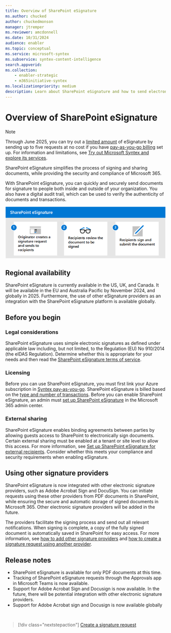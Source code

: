 ```yaml
---
title: Overview of SharePoint eSignature
ms.author: chucked
author: chuckedmonson
manager: jtremper
ms.reviewer: amcdonnell
ms.date: 10/31/2024
audience: enabler
ms.topic: conceptual
ms.service: microsoft-syntex
ms.subservice: syntex-content-intelligence
search.appverid: 
ms.collection: 
    - enabler-strategic
    - m365initiative-syntex
ms.localizationpriority: medium
description: Learn about SharePoint eSignature and how to send electronic signature requests to people inside and outside of your organization. 
---
```


# Overview of SharePoint eSignature

> [!NOTE]
> Through June 2025, you can try out a [limited amount](promo-syntex.md#monthly-included-capacity) of eSignature by sending up to five requests at no cost if you have [pay-as-you-go billing](syntex-azure-billing.md) set up. For information and limitations, see [Try out Microsoft Syntex and explore its services](promo-syntex.md).

SharePoint eSignature simplifies the process of signing and sharing documents, while providing the security and compliance of Microsoft 365.

With SharePoint eSignature, you can quickly and securely send documents for signature to people both inside and outside of your organization. You also have a digital audit trail, which can be used to verify the authenticity of documents and transactions.

![Diagram showing the eSignature process.](../media/content-understanding/esignature-overview-flow.png)

## Regional availability

SharePoint eSignature is currently available in the US, UK, and Canada. It will be available in the EU and Australia Pacific by November 2024, and globally in 2025. Furthermore, the use of other eSignature providers as an integration with the SharePoint eSignature platform is available globally.
<!---
Beginning September 2024, SharePoint eSignature will be rolling out to the UK, Canada, and the following European countries/regions: Austria, Belgium, Bulgaria, Croatia, Cyprus, Czechia, Denmark, Estonia, Finland, Greece, Hungary, Ireland, Latvia, Lithuania, Luxembourg, Malta, Poland, Portugal, Romania, Slovakia, Slovenia, and Sweden.

SharePoint eSignature will be available in the remaining European countries (France, Germany, Italy, the Netherlands, and Spain), as well as Australia and Asia-Pacific, by the end of 2024.

SharePoint eSignature will be available worldwide by the end of 2025.
--->
## Before you begin

### Legal considerations

SharePoint eSignature uses simple electronic signatures as defined under applicable law including, but not limited, to the Regulation (EU) No 910/2014 (the eIDAS Regulation). Determine whether this is appropriate for your needs and then read the [SharePoint eSignature terms of service](/legal/microsoft-365/esignature-terms-of-service).

### Licensing

Before you can use SharePoint eSignature, you must first link your Azure subscription in [Syntex pay-as-you-go](syntex-azure-billing.md). SharePoint eSignature is billed based on the [type and number of transactions](syntex-pay-as-you-go-services.md). Before you can enable SharePoint eSignature, an admin must [set up SharePoint eSignature](esignature-setup.md) in the Microsoft 365 admin center.

### External sharing

SharePoint eSignature enables binding agreements between parties by allowing guests access to SharePoint to electronically sign documents. Certain external sharing must be enabled at a tenant or site level to allow this access. For more information, see [Set up SharePoint eSignature for external recipients](esignature-setup.md#external-recipients). Consider whether this meets your compliance and security requirements when enabling eSignature.

## Using other signature providers

SharePoint eSignature is now integrated with other electronic signature providers, such as Adobe Acrobat Sign and DocuSign. You can initiate requests using these other providers from PDF documents in SharePoint, while ensuring the secure and automatic storage of signed documents in Microsoft 365. Other electronic signature providers will be added in the future.

The providers facilitate the signing process and send out all relevant notifications. When signing is complete, a copy of the fully signed document is automatically saved in SharePoint for easy access. For more information, see [how to add other signature providers](esignature-setup.md#add-other-signature-providers) and [how to create a signature request using another provider](esignature-send-requests.md#create-a-signature-request-using-another-provider).

## Release notes

- SharePoint eSignature is available for only PDF documents at this time.
- Tracking of SharePoint eSignature requests through the Approvals app in Microsoft Teams is now available.
- Support for Adobe Acrobat Sign and Docusign is now available. In the future, there will be potential integration with other electronic signature providers.
- Support for Adobe Acrobat sign and Docusign is now available globally

<br>

> [!div class="nextstepaction"]
> [Create a signature request](esignature-send-requests.md)
